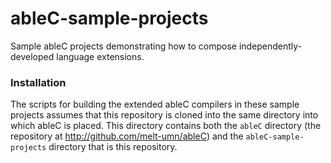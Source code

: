# ableC-sample-projects

Sample ableC projects demonstrating how to compose independently-developed language extensions.

### Installation
The scripts for building the extended ableC compilers in these sample
projects assumes that this repository is cloned into the same
directory into which ableC is placed.  This directory contains both
the `ableC` directory (the repository at http://github.com/melt-umn/ableC)
and the `ableC-sample-projects` directory that is this repository.
